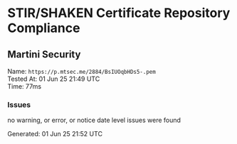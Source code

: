 # STIR/SHAKEN Certificate Repository Compliance

## Martini Security

Name: `https://p.mtsec.me/2884/BsIUOqbHDs5-.pem`\
Tested At: 01 Jun 25 21:49 UTC\
Time: 77ms

### Issues

no warning, or error, or notice date level issues were found

Generated: 01 Jun 25 21:52 UTC